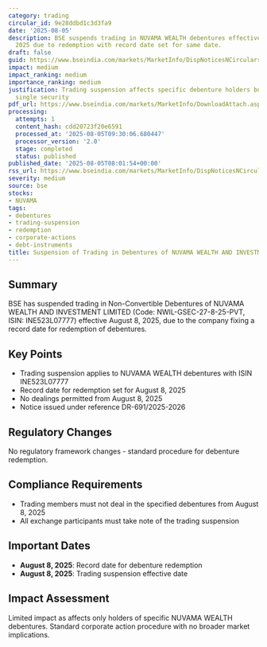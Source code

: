 ```yaml
---
category: trading
circular_id: 9e28ddbd1c3d3fa9
date: '2025-08-05'
description: BSE suspends trading in NUVAMA WEALTH debentures effective August 8,
  2025 due to redemption with record date set for same date.
draft: false
guid: https://www.bseindia.com/markets/MarketInfo/DispNoticesNCirculars.aspx?Noticeid={9F78FD78-A019-4DC9-BB91-B20C10617933}&noticeno=20250805-7&dt=08/05/2025&icount=7&totcount=16&flag=0
impact: medium
impact_ranking: medium
importance_ranking: medium
justification: Trading suspension affects specific debenture holders but limited to
  single security
pdf_url: https://www.bseindia.com/markets/MarketInfo/DownloadAttach.aspx?id=20250805-7&attachedId=
processing:
  attempts: 1
  content_hash: cdd20723f20e6591
  processed_at: '2025-08-05T09:30:06.680447'
  processor_version: '2.0'
  stage: completed
  status: published
published_date: '2025-08-05T08:01:54+00:00'
rss_url: https://www.bseindia.com/markets/MarketInfo/DispNoticesNCirculars.aspx?Noticeid={9F78FD78-A019-4DC9-BB91-B20C10617933}&noticeno=20250805-7&dt=08/05/2025&icount=7&totcount=16&flag=0
severity: medium
source: bse
stocks:
- NUVAMA
tags:
- debentures
- trading-suspension
- redemption
- corporate-actions
- debt-instruments
title: Suspension of Trading in Debentures of NUVAMA WEALTH AND INVESTMENT LIMITED
---
```


## Summary

BSE has suspended trading in Non-Convertible Debentures of NUVAMA WEALTH AND INVESTMENT LIMITED (Code: NWIL-GSEC-27-8-25-PVT, ISIN: INE523L07777) effective August 8, 2025, due to the company fixing a record date for redemption of debentures.

## Key Points

- Trading suspension applies to NUVAMA WEALTH debentures with ISIN INE523L07777
- Record date for redemption set for August 8, 2025
- No dealings permitted from August 8, 2025
- Notice issued under reference DR-691/2025-2026

## Regulatory Changes

No regulatory framework changes - standard procedure for debenture redemption.

## Compliance Requirements

- Trading members must not deal in the specified debentures from August 8, 2025
- All exchange participants must take note of the trading suspension

## Important Dates

- **August 8, 2025**: Record date for debenture redemption
- **August 8, 2025**: Trading suspension effective date

## Impact Assessment

Limited impact as affects only holders of specific NUVAMA WEALTH debentures. Standard corporate action procedure with no broader market implications.